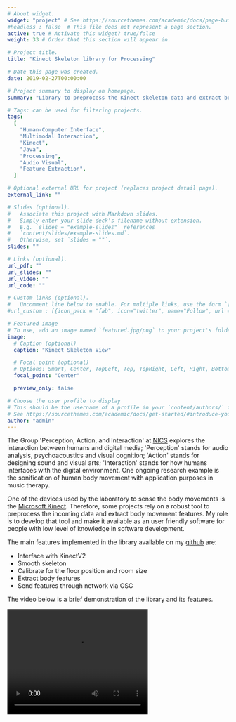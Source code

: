```yaml
---
# About widget.
widget: "project" # See https://sourcethemes.com/academic/docs/page-builder/
#headless : false  # This file does not represent a page section.
active: true # Activate this widget? true/false
weight: 33 # Order that this section will appear in.

# Project title.
title: "Kinect Skeleton library for Processing"

# Date this page was created.
date: 2019-02-27T00:00:00

# Project summary to display on homepage.
summary: "Library to preprocess the Kinect skeleton data and extract body movement features."

# Tags: can be used for filtering projects.
tags:
  [
    "Human-Computer Interface",
    "Multimodal Interaction",
    "Kinect",
    "Java",
    "Processing",
    "Audio Visual",
    "Feature Extraction",
  ]

# Optional external URL for project (replaces project detail page).
external_link: ""

# Slides (optional).
#   Associate this project with Markdown slides.
#   Simply enter your slide deck's filename without extension.
#   E.g. `slides = "example-slides"` references
#   `content/slides/example-slides.md`.
#   Otherwise, set `slides = ""`.
slides: ""

# Links (optional).
url_pdf: ""
url_slides: ""
url_video: ""
url_code: ""

# Custom links (optional).
#   Uncomment line below to enable. For multiple links, use the form `[{...}, {...}, {...}]`.
#url_custom : [{icon_pack = "fab", icon="twitter", name="Follow", url = "https://twitter.com/georgecushen"}]

# Featured image
# To use, add an image named `featured.jpg/png` to your project's folder.
image:
  # Caption (optional)
  caption: "Kinect Skeleton View"

  # Focal point (optional)
  # Options: Smart, Center, TopLeft, Top, TopRight, Left, Right, BottomLeft, Bottom, BottomRight
  focal_point: "Center"

  preview_only: false

# Choose the user profile to display
# This should be the username of a profile in your `content/authors/` folder.
# See https://sourcethemes.com/academic/docs/get-started/#introduce-yourself
author: "admin"
---
```


The Group 'Perception, Action, and Interaction' at <a href="https://www.nics.unicamp.br/">NICS</a> explores the interaction between humans and digital media; 'Perception' stands for audio analysis, psychoacoustics and visual cognition; 'Action' stands for designing sound and visual arts; 'Interaction' stands for how humans interfaces with the digital environment. One ongoing research example is the sonification of human body movement with application purposes in music therapy.

One of the devices used by the laboratory to sense the body movements is the <a href="https://developer.microsoft.com/en-us/windows/kinect">Microsoft Kinect</a>. Therefore, some projects rely on a robust tool to preprocess the incoming data and extract body movement features. My role is to develop that tool and make it available as an user friendly software for people with low level of knowledge in software development.

The main features implemented in the library available on my <a href="https://github.com/andresbrocco/Processing_KinectV2_SkeletonTools" >github</a> are:

- Interface with KinectV2
- Smooth skeleton
- Calibrate for the floor position and room size
- Extract body features
- Send features through network via OSC

The video below is a brief demonstration of the library and its features.

<video width="320" height="240" controls>
  <source src="/project/kinect-skeleton-library-for-processing/KinectV2SkeletonToolsDemo.mp4" type="video/mp4">
Your browser does not support the video tag.
</video>
